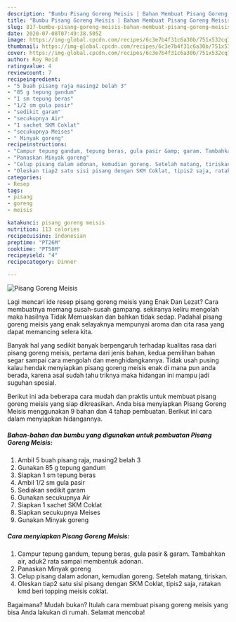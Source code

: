 ```yaml
---
description: "Bumbu Pisang Goreng Meisis | Bahan Membuat Pisang Goreng Meisis Yang Sempurna"
title: "Bumbu Pisang Goreng Meisis | Bahan Membuat Pisang Goreng Meisis Yang Sempurna"
slug: 817-bumbu-pisang-goreng-meisis-bahan-membuat-pisang-goreng-meisis-yang-sempurna
date: 2020-07-08T07:49:38.505Z
image: https://img-global.cpcdn.com/recipes/6c3e7b4f31c6a30b/751x532cq70/pisang-goreng-meisis-foto-resep-utama.jpg
thumbnail: https://img-global.cpcdn.com/recipes/6c3e7b4f31c6a30b/751x532cq70/pisang-goreng-meisis-foto-resep-utama.jpg
cover: https://img-global.cpcdn.com/recipes/6c3e7b4f31c6a30b/751x532cq70/pisang-goreng-meisis-foto-resep-utama.jpg
author: Roy Reid
ratingvalue: 4
reviewcount: 7
recipeingredient:
- "5 buah pisang raja masing2 belah 3"
- "85 g tepung gandum"
- "1 sm tepung beras"
- "1/2 sm gula pasir"
- "sedikit garam"
- "secukupnya Air"
- "1 sachet SKM Coklat"
- "secukupnya Meises"
- " Minyak goreng"
recipeinstructions:
- "Campur tepung gandum, tepung beras, gula pasir &amp; garam. Tambahkan air, aduk2 rata sampai membentuk adonan."
- "Panaskan Minyak goreng"
- "Celup pisang dalam adonan, kemudian goreng. Setelah matang, tiriskan."
- "Oleskan tiap2 satu sisi pisang dengan SKM Coklat, tipis2 saja, ratakan kmd beri topping meisis coklat."
categories:
- Resep
tags:
- pisang
- goreng
- meisis

katakunci: pisang goreng meisis 
nutrition: 113 calories
recipecuisine: Indonesian
preptime: "PT26M"
cooktime: "PT58M"
recipeyield: "4"
recipecategory: Dinner

---
```



![Pisang Goreng Meisis](https://img-global.cpcdn.com/recipes/6c3e7b4f31c6a30b/751x532cq70/pisang-goreng-meisis-foto-resep-utama.jpg)

Lagi mencari ide resep pisang goreng meisis yang Enak Dan Lezat? Cara membuatnya memang susah-susah gampang. sekiranya keliru mengolah maka hasilnya Tidak Memuaskan dan bahkan tidak sedap. Padahal pisang goreng meisis yang enak selayaknya mempunyai aroma dan cita rasa yang dapat memancing selera kita.



Banyak hal yang sedikit banyak berpengaruh terhadap kualitas rasa dari pisang goreng meisis, pertama dari jenis bahan, kedua pemilihan bahan segar sampai cara mengolah dan menghidangkannya. Tidak usah pusing kalau hendak menyiapkan pisang goreng meisis enak di mana pun anda berada, karena asal sudah tahu triknya maka hidangan ini mampu jadi suguhan spesial.


Berikut ini ada beberapa cara mudah dan praktis untuk membuat pisang goreng meisis yang siap dikreasikan. Anda bisa menyiapkan Pisang Goreng Meisis menggunakan 9 bahan dan 4 tahap pembuatan. Berikut ini cara dalam menyiapkan hidangannya.

<!--inarticleads1-->

##### Bahan-bahan dan bumbu yang digunakan untuk pembuatan Pisang Goreng Meisis:

1. Ambil 5 buah pisang raja, masing2 belah 3
1. Gunakan 85 g tepung gandum
1. Siapkan 1 sm tepung beras
1. Ambil 1/2 sm gula pasir
1. Sediakan sedikit garam
1. Gunakan secukupnya Air
1. Siapkan 1 sachet SKM Coklat
1. Siapkan secukupnya Meises
1. Gunakan  Minyak goreng




<!--inarticleads2-->

##### Cara menyiapkan Pisang Goreng Meisis:

1. Campur tepung gandum, tepung beras, gula pasir &amp; garam. Tambahkan air, aduk2 rata sampai membentuk adonan.
1. Panaskan Minyak goreng
1. Celup pisang dalam adonan, kemudian goreng. Setelah matang, tiriskan.
1. Oleskan tiap2 satu sisi pisang dengan SKM Coklat, tipis2 saja, ratakan kmd beri topping meisis coklat.




Bagaimana? Mudah bukan? Itulah cara membuat pisang goreng meisis yang bisa Anda lakukan di rumah. Selamat mencoba!
